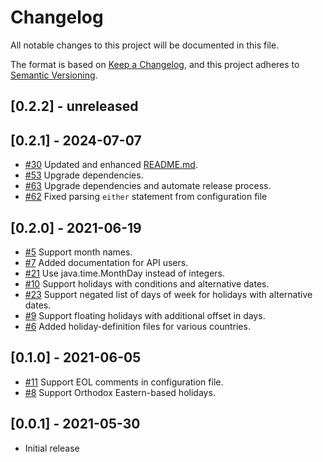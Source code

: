 # Changelog

All notable changes to this project will be documented in this file.

The format is based on [Keep a Changelog](https://keepachangelog.com/en/1.0.0/),
and this project adheres to [Semantic Versioning](https://semver.org/spec/v2.0.0.html).

## [0.2.2] - unreleased

## [0.2.1] - 2024-07-07

- [#30](https://github.com/itsallcode/holiday-calculator/issues/30) Updated and enhanced [README.md](README.md).
- [#53](https://github.com/itsallcode/holiday-calculator/pull/53) Upgrade dependencies.
- [#63](https://github.com/itsallcode/holiday-calculator/pull/63) Upgrade dependencies and automate release process.
- [#62](https://github.com/itsallcode/holiday-calculator/pull/62) Fixed parsing `either` statement from configuration file

## [0.2.0] - 2021-06-19

- [#5](https://github.com/itsallcode/holiday-calculator/issues/5) Support month names.
- [#7](https://github.com/itsallcode/holiday-calculator/issues/7) Added documentation for API users.
- [#21](https://github.com/itsallcode/holiday-calculator/issues/21) Use java.time.MonthDay instead of integers.
- [#10](https://github.com/itsallcode/holiday-calculator/issues/10) Support holidays with conditions and alternative dates.
- [#23](https://github.com/itsallcode/holiday-calculator/issues/23) Support negated list of days of week for holidays with alternative dates.
- [#9](https://github.com/itsallcode/holiday-calculator/issues/9) Support floating holidays with additional offset in days.
- [#6](https://github.com/itsallcode/holiday-calculator/issues/6) Added holiday-definition files for various countries.

## [0.1.0] - 2021-06-05

- [#11](https://github.com/itsallcode/holiday-calculator/issues/11) Support EOL comments in configuration file.
- [#8](https://github.com/itsallcode/holiday-calculator/issues/8) Support Orthodox Eastern-based holidays.

## [0.0.1] - 2021-05-30

- Initial release

